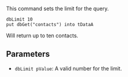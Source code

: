 This command sets the limit for the query.

~~~
dbLimit 10 
put dbGet("contacts") into tDataA 
~~~

Will return up to ten contacts.

## Parameters
* `dbLimit pValue`: A valid number for the limit.
